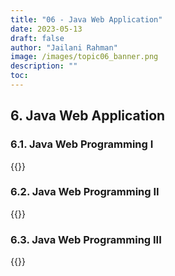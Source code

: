 ```yaml
---
title: "06 - Java Web Application"
date: 2023-05-13
draft: false
author: "Jailani Rahman"
image: /images/topic06_banner.png
description: ""
toc:
---
```


## 6. Java Web Application

### 6.1. Java Web Programming I
<div>{{<embed-pdf url="../resources/06a - Java Web Programming I.pdf">}}</div>

### 6.2. Java Web Programming II
<div>{{<embed-pdf url="../resources/06b - Java Web Programming II.pdf">}}</div>

### 6.3. Java Web Programming III
<div>{{<embed-pdf url="../resources/06c - Java Web Programming III.pdf">}}</div>